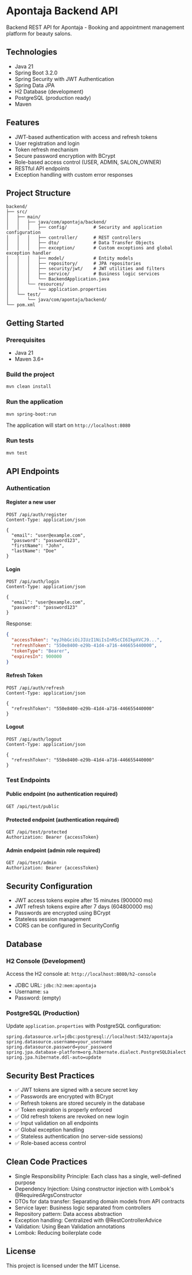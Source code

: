 # Apontaja Backend API

Backend REST API for Apontaja - Booking and appointment management platform for beauty salons.

## Technologies

- Java 21
- Spring Boot 3.2.0
- Spring Security with JWT Authentication
- Spring Data JPA
- H2 Database (development)
- PostgreSQL (production ready)
- Maven

## Features

- JWT-based authentication with access and refresh tokens
- User registration and login
- Token refresh mechanism
- Secure password encryption with BCrypt
- Role-based access control (USER, ADMIN, SALON_OWNER)
- RESTful API endpoints
- Exception handling with custom error responses

## Project Structure

```
backend/
├── src/
│   ├── main/
│   │   ├── java/com/apontaja/backend/
│   │   │   ├── config/          # Security and application configuration
│   │   │   ├── controller/      # REST controllers
│   │   │   ├── dto/             # Data Transfer Objects
│   │   │   ├── exception/       # Custom exceptions and global exception handler
│   │   │   ├── model/           # Entity models
│   │   │   ├── repository/      # JPA repositories
│   │   │   ├── security/jwt/    # JWT utilities and filters
│   │   │   ├── service/         # Business logic services
│   │   │   └── BackendApplication.java
│   │   └── resources/
│   │       └── application.properties
│   └── test/
│       └── java/com/apontaja/backend/
└── pom.xml
```

## Getting Started

### Prerequisites

- Java 21
- Maven 3.6+

### Build the project

```bash
mvn clean install
```

### Run the application

```bash
mvn spring-boot:run
```

The application will start on `http://localhost:8080`

### Run tests

```bash
mvn test
```

## API Endpoints

### Authentication

#### Register a new user
```
POST /api/auth/register
Content-Type: application/json

{
  "email": "user@example.com",
  "password": "password123",
  "firstName": "John",
  "lastName": "Doe"
}
```

#### Login
```
POST /api/auth/login
Content-Type: application/json

{
  "email": "user@example.com",
  "password": "password123"
}
```

Response:
```json
{
  "accessToken": "eyJhbGciOiJIUzI1NiIsInR5cCI6IkpXVCJ9...",
  "refreshToken": "550e8400-e29b-41d4-a716-446655440000",
  "tokenType": "Bearer",
  "expiresIn": 900000
}
```

#### Refresh Token
```
POST /api/auth/refresh
Content-Type: application/json

{
  "refreshToken": "550e8400-e29b-41d4-a716-446655440000"
}
```

#### Logout
```
POST /api/auth/logout
Content-Type: application/json

{
  "refreshToken": "550e8400-e29b-41d4-a716-446655440000"
}
```

### Test Endpoints

#### Public endpoint (no authentication required)
```
GET /api/test/public
```

#### Protected endpoint (authentication required)
```
GET /api/test/protected
Authorization: Bearer {accessToken}
```

#### Admin endpoint (admin role required)
```
GET /api/test/admin
Authorization: Bearer {accessToken}
```

## Security Configuration

- JWT access tokens expire after 15 minutes (900000 ms)
- JWT refresh tokens expire after 7 days (604800000 ms)
- Passwords are encrypted using BCrypt
- Stateless session management
- CORS can be configured in SecurityConfig

## Database

### H2 Console (Development)

Access the H2 console at: `http://localhost:8080/h2-console`

- JDBC URL: `jdbc:h2:mem:apontaja`
- Username: `sa`
- Password: (empty)

### PostgreSQL (Production)

Update `application.properties` with PostgreSQL configuration:

```properties
spring.datasource.url=jdbc:postgresql://localhost:5432/apontaja
spring.datasource.username=your_username
spring.datasource.password=your_password
spring.jpa.database-platform=org.hibernate.dialect.PostgreSQLDialect
spring.jpa.hibernate.ddl-auto=update
```

## Security Best Practices

- ✅ JWT tokens are signed with a secure secret key
- ✅ Passwords are encrypted with BCrypt
- ✅ Refresh tokens are stored securely in the database
- ✅ Token expiration is properly enforced
- ✅ Old refresh tokens are revoked on new login
- ✅ Input validation on all endpoints
- ✅ Global exception handling
- ✅ Stateless authentication (no server-side sessions)
- ✅ Role-based access control

## Clean Code Practices

- Single Responsibility Principle: Each class has a single, well-defined purpose
- Dependency Injection: Using constructor injection with Lombok's @RequiredArgsConstructor
- DTOs for data transfer: Separating domain models from API contracts
- Service layer: Business logic separated from controllers
- Repository pattern: Data access abstraction
- Exception handling: Centralized with @RestControllerAdvice
- Validation: Using Bean Validation annotations
- Lombok: Reducing boilerplate code

## License

This project is licensed under the MIT License.
